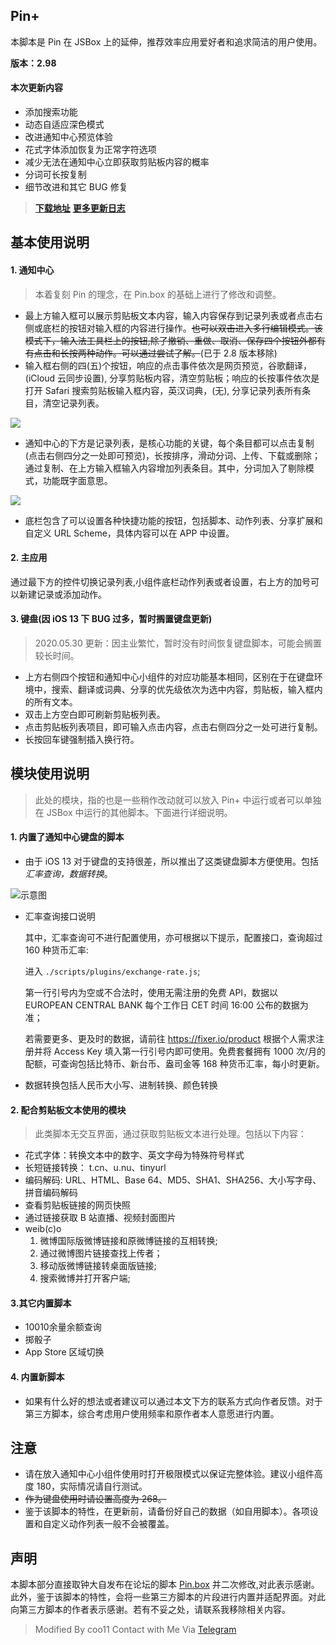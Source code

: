 ## Pin+
本脚本是 Pin 在 JSBox 上的延伸，推荐效率应用爱好者和追求简洁的用户使用。

**版本：2.98**

#### 本次更新内容

- 添加搜索功能
- 动态自适应深色模式
- 改进通知中心预览体验
- 花式字体添加恢复为正常字符选项
- 减少无法在通知中心立即获取剪贴板内容的概率
- 分词可长按复制
- 细节改进和其它 BUG 修复

> [**下载地址**](http://t.cn/Aiun6Q3B)
> [**更多更新日志**](http://t.cn/A62ovfvO)

## 基本使用说明

#### 1. 通知中心
> 本着复刻 Pin 的理念，在 Pin.box 的基础上进行了修改和调整。
- 最上方输入框可以展示剪贴板文本内容，输入内容保存到记录列表或者点击右侧或底栏的按钮对输入框的内容进行操作。~~也可以双击进入多行编辑模式。该模式下，输入法工具栏上的按钮,除了撤销、重做、取消、保存四个按钮外都有有点击和长按两种动作。可以通过尝试了解。~~(已于 2.8 版本移除)
- 输入框右侧的四(五)个按钮，响应的点击事件依次是网页预览，谷歌翻译，(iCloud 云同步设置), 分享剪贴板内容，清空剪贴板；响应的长按事件依次是打开 Safari 搜索剪贴板输入框内容，英汉词典，(无), 分享记录列表所有条目，清空记录列表。

![ ](https://tva1.sinaimg.cn/large/007X8olVly1g7rtprkjzxj30u01cn7m5.jpg)

- 通知中心的下方是记录列表，是核心功能的关键，每个条目都可以点击复制(点击右侧四分之一处即可预览)，长按排序，滑动分词、上传、下载或删除；通过复制、在上方输入框输入内容增加列表条目。其中，分词加入了剔除模式，功能既字面意思。

![ ](https://tva1.sinaimg.cn/large/007X8olVly1g7rtps1wkdj30u00x912n.jpg)

- 底栏包含了可以设置各种快捷功能的按钮，包括脚本、动作列表、分享扩展和自定义 URL Scheme，具体内容可以在 APP 中设置。

#### 2. 主应用
通过最下方的控件切换记录列表,小组件底栏动作列表或者设置，右上方的加号可以新建记录或添加动作。

#### 3. ~~键盘~~(因 iOS 13 下 BUG 过多，暂时搁置键盘更新)
> 2020.05.30 更新：因主业繁忙，暂时没有时间恢复键盘脚本，可能会搁置较长时间。

- 上方右侧四个按钮和通知中心小组件的对应功能基本相同，区别在于在键盘环境中，搜索、翻译或词典、分享的优先级依次为选中内容，剪贴板，输入框内的所有文本。
- 双击上方空白即可刷新剪贴板列表。
- 点击剪贴板列表项目，即可输入点击内容，点击右侧四分之一处可进行复制。
- 长按回车键强制插入换行符。

## 模块使用说明
> 此处的模块，指的也是一些稍作改动就可以放入 Pin+ 中运行或者可以单独在 JSBox 中运行的其他脚本。下面进行详细说明。

#### 1. 内置了通知中心键盘的脚本
- 由于 iOS 13 对于键盘的支持很差，所以推出了这类键盘脚本方便使用。包括 *汇率查询，数据转换*。

![示意图](https://tva1.sinaimg.cn/large/007X8olVly1g7rtqb3qb1j30u015baix.jpg)

- 汇率查询接口说明

    其中，汇率查询可不进行配置使用，亦可根据以下提示，配置接口，查询超过 160 种货币汇率:

    进入 `./scripts/plugins/exchange-rate.js`;
    
    第一行引号内为空或不合法时，使用无需注册的免费 API，数据以 EUROPEAN CENTRAL BANK 每个工作日 CET 时间 16:00 公布的数据为准；
    
    若需要更多、更及时的数据，请前往 https://fixer.io/product 根据个人需求注册并将 Access Key 填入第一行引号内即可使用。免费套餐拥有 1000 次/月的配额，可查询包括比特币、新台币、盎司金等 168 种货币汇率，每小时更新。
    
- 数据转换包括人民币大小写、进制转换、颜色转换

#### 2. 配合剪贴板文本使用的模块
> 此类脚本无交互界面，通过获取剪贴板文本进行处理。包括以下内容：

- 花式字体：转换文本中的数字、英文字母为特殊符号样式
- 长短链接转换：
    t.cn、u.nu、tinyurl
- 编码解码:
    URL、HTML、Base 64、MD5、SHA1、SHA256、大小写字母、拼音编码解码
- 查看剪贴板链接的网页快照
- 通过链接获取 B 站直播、视频封面图片
- weib(c)o
    1. 微博国际版微博链接和原微博链接的互相转换;
    2. 通过微博图片链接查找上传者；
    3. 移动版微博链接转桌面版链接;
    4. 搜索微博并打开客户端;

#### 3.其它内置脚本
- 10010余量余额查询
- 掷骰子
- App Store 区域切换

#### 4. 内置新脚本
- 如果有什么好的想法或者建议可以通过本文下方的联系方式向作者反馈。对于第三方脚本，综合考虑用户使用频率和原作者本人意愿进行内置。

## 注意
- 请在放入通知中心小组件使用时打开极限模式以保证完整体验。建议小组件高度 180，实际情况请自行测试。
- ~~作为键盘使用时请设置高度为 268。~~
- 鉴于该脚本的特性，在更新前，请备份好自己的数据（如自用脚本）。各项设置和自定义动作列表一般不会被覆盖。

## 声明
本脚本部分直接取钟大自发布在论坛的脚本 [Pin.box](http://t.cn/EX09jmG) 并二次修改,对此表示感谢。此外，鉴于该脚本的特性，会将一些第三方脚本的片段进行内置并适配界面。对此向第三方脚本的作者表示感谢。若有不妥之处，请联系我移除相关内容。

> Modified By coo11
> Contact with Me Via [Telegram](https://t.me/coo11)
